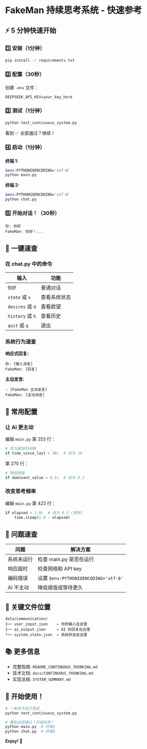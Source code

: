 # FakeMan 持续思考系统 - 快速参考

## ⚡ 5 分钟快速开始

### 1️⃣ 安装（1分钟）
```bash
pip install -r requirements.txt
```

### 2️⃣ 配置（30秒）
创建 `.env` 文件：
```
DEEPSEEK_API_KEY=your_key_here
```

### 3️⃣ 测试（1分钟）
```bash
python test_continuous_system.py
```
看到 ✅ 全部通过？继续！

### 4️⃣ 启动（1分钟）

**终端 1:**
```bash
$env:PYTHONIOENCODING='utf-8'
python main.py
```

**终端 2:**
```bash
$env:PYTHONIOENCODING='utf-8'
python chat.py
```

### 5️⃣ 开始对话！（30秒）
```
你: 你好
FakeMan: 你好！...
```

## 🎯 一键速查

### 在 chat.py 中的命令
| 输入 | 功能 |
|------|------|
| `你好` | 普通对话 |
| `state` 或 `s` | 查看系统状态 |
| `desires` 或 `d` | 查看欲望 |
| `history` 或 `h` | 查看历史 |
| `quit` 或 `q` | 退出 |

### 系统行为速查

**响应式回复:**
```
你: [输入消息]
FakeMan: [回复]
```

**主动发言:**
```
💡 [FakeMan 主动发言]
FakeMan: [主动消息]
```

## 🔧 常用配置

### 让 AI 更主动
编辑 `main.py` 第 253 行：
```python
# 改为更短的间隔
if time_since_last < 30:  # 改为 10
```

第 270 行：
```python
# 降低阈值
if dominant_value > 0.5:  # 改为 0.3
```

### 改变思考频率
编辑 `main.py` 第 423 行：
```python
if elapsed < 1.0:  # 改为 0.5 (更快)
    time.sleep(1.0 - elapsed)
```

## 🐛 问题速查

| 问题 | 解决方案 |
|------|----------|
| 系统未运行 | 检查 main.py 是否在运行 |
| 响应超时 | 检查网络和 API key |
| 编码错误 | 设置 `$env:PYTHONIOENCODING='utf-8'` |
| AI 不主动 | 降低阈值或等待更久 |

## 📁 关键文件位置

```
data/communication/
├── user_input.json    ← 你的输入在这里
├── ai_output.json     ← AI 的回复在这里
└── system_state.json  ← 系统状态在这里
```

## 📚 更多信息

- 完整指南: `README_CONTINUOUS_THINKING.md`
- 技术文档: `docs/CONTINUOUS_THINKING.md`
- 实现总结: `SYSTEM_SUMMARY.md`

## 🎉 开始使用！

```bash
# 一条命令运行测试
python test_continuous_system.py

# 看到全部通过？开始玩吧！
python main.py  # 终端1
python chat.py  # 终端2
```

**Enjoy! 🚀**

